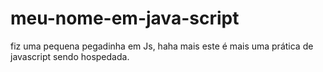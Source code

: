 # meu-nome-em-java-script
fiz uma pequena pegadinha em Js, haha mais este é mais uma prática de javascript sendo hospedada. 
